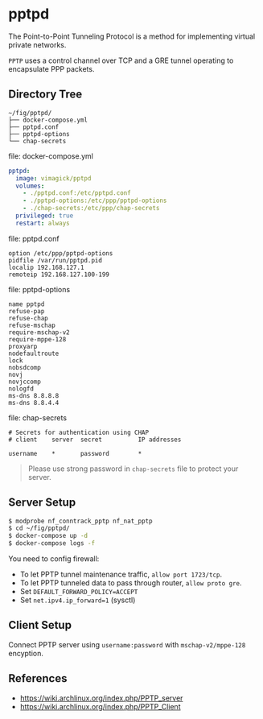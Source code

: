 pptpd
=====


The Point-to-Point Tunneling Protocol is a method for implementing virtual private networks.

`PPTP` uses a control channel over TCP and a GRE tunnel operating to encapsulate PPP packets.

## Directory Tree

```
~/fig/pptpd/
├── docker-compose.yml
├── pptpd.conf
├── pptpd-options
└── chap-secrets
```

file: docker-compose.yml

```yaml
pptpd:
  image: vimagick/pptpd
  volumes:
    - ./pptpd.conf:/etc/pptpd.conf
    - ./pptpd-options:/etc/ppp/pptpd-options
    - ./chap-secrets:/etc/ppp/chap-secrets
  privileged: true
  restart: always
```

file: pptpd.conf

```
option /etc/ppp/pptpd-options
pidfile /var/run/pptpd.pid
localip 192.168.127.1
remoteip 192.168.127.100-199
```

file: pptpd-options

```
name pptpd
refuse-pap
refuse-chap
refuse-mschap
require-mschap-v2
require-mppe-128
proxyarp
nodefaultroute
lock
nobsdcomp
novj
novjccomp
nologfd
ms-dns 8.8.8.8
ms-dns 8.8.4.4
```

file: chap-secrets

```
# Secrets for authentication using CHAP
# client    server  secret          IP addresses

username    *       password        *
```

> Please use strong password in `chap-secrets` file to protect your server.

## Server Setup

```bash
$ modprobe nf_conntrack_pptp nf_nat_pptp
$ cd ~/fig/pptpd/
$ docker-compose up -d
$ docker-compose logs -f
```

You need to config firewall:

- To let PPTP tunnel maintenance traffic, `allow port 1723/tcp`.
- To let PPTP tunneled data to pass through router, `allow proto gre`.
- Set `DEFAULT_FORWARD_POLICY=ACCEPT`
- Set `net.ipv4.ip_forward=1` (sysctl)

## Client Setup

Connect PPTP server using `username:password` with `mschap-v2/mppe-128` encyption.

## References

- <https://wiki.archlinux.org/index.php/PPTP_server>
- <https://wiki.archlinux.org/index.php/PPTP_Client>
